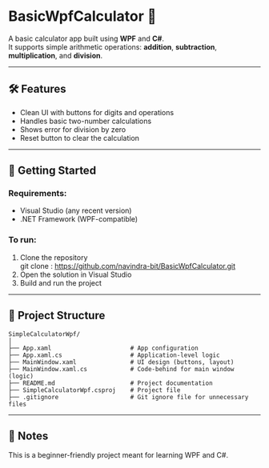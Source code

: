 # BasicWpfCalculator 🧮

A basic calculator app built using **WPF** and **C#**.  
It supports simple arithmetic operations: **addition**, **subtraction**, **multiplication**, and **division**.

---

## 🛠 Features
- Clean UI with buttons for digits and operations
- Handles basic two-number calculations
- Shows error for division by zero
- Reset button to clear the calculation

---

## 🚀 Getting Started

### Requirements:
- Visual Studio (any recent version)
- .NET Framework (WPF-compatible)

### To run:
1. Clone the repository  
git clone : https://github.com/navindra-bit/BasicWpfCalculator.git
2. Open the solution in Visual Studio  
3. Build and run the project

---

## 📁 Project Structure 
```
SimpleCalculatorWpf/
│
├── App.xaml                      # App configuration
├── App.xaml.cs                   # Application-level logic
├── MainWindow.xaml               # UI design (buttons, layout)
├── MainWindow.xaml.cs            # Code-behind for main window (logic)
├── README.md                     # Project documentation
├── SimpleCalculatorWpf.csproj    # Project file
├── .gitignore                    # Git ignore file for unnecessary files

```
---

## 📝 Notes
This is a beginner-friendly project meant for learning WPF and C#.  
